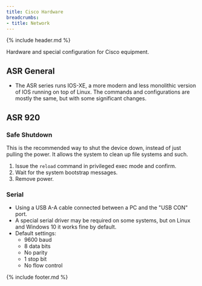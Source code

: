 ```yaml
---
title: Cisco Hardware
breadcrumbs:
- title: Network
---
```

{% include header.md %}

Hardware and special configuration for Cisco equipment.

## ASR General

- The ASR series runs IOS-XE, a more modern and less monolithic version of IOS running on top of Linux. The commands and configurations are mostly the same, but with some significant changes.

## ASR 920

### Safe Shutdown

This is the recommended way to shut the device down, instead of just pulling the power. It allows the system to clean up file systems and such.

1. Issue the `reload` command in privileged exec mode and confirm.
1. Wait for the system bootstrap messages.
1. Remove power.

### Serial

- Using a USB A-A cable connected between a PC and the "USB CON" port.
- A special serial driver may be required on some systems, but on Linux and Windows 10 it works fine by default.
- Default settings:
  - 9600 baud
  - 8 data bits
  - No parity
  - 1 stop bit
  - No flow control

{% include footer.md %}
